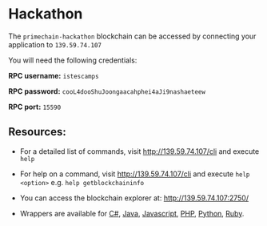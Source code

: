 # Hackathon


The `primechain-hackathon` blockchain can be accessed by connecting your application to `139.59.74.107`

You will need the following credentials:

**RPC username:** `istescamps`

**RPC password:** `cooL4dooShuJoongaacahphei4aJi9nashaeteew`

**RPC port:** `15590`

## Resources:

- For a detailed list of commands, visit http://139.59.74.107/cli and execute `help`

- For help on a command, visit http://139.59.74.107/cli and execute `help <option>` e.g. `help getblockchaininfo`

- You can access the blockchain explorer at: http://139.59.74.107:2750/

- Wrappers are available for [C#](https://github.com/PbjCloud/MultiChainLib), [Java](https://github.com/SimplyUb/MultiChainJavaAPI), [Javascript](https://github.com/scoin/multichain-node), [PHP](https://github.com/Kunstmaan/libphp-multichain), [Python](https://github.com/DXMarkets/Savoir), [Ruby](https://github.com/theodi/multichain-client).
